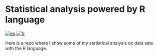 # Statistical analysis powered by R language
<a href="./README.en.md"><img alt="en" src="https://img.shields.io/badge/lang-en-red.svg"/></a>
<a href="./README.md"><img alt="fr" src="https://img.shields.io/badge/land-fr-yellow.svg"/></a>

Here is a repo where I show some of my statistical analysis on data sets with the R language.
